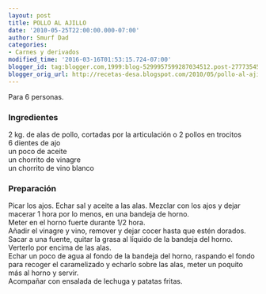 ```yaml
---
layout: post
title: POLLO AL AJILLO
date: '2010-05-25T22:00:00.000-07:00'
author: Smurf Dad
categories:
- Carnes y derivados
modified_time: '2016-03-16T01:53:15.724-07:00'
blogger_id: tag:blogger.com,1999:blog-5299957599287034512.post-2777354512504171893
blogger_orig_url: http://recetas-desa.blogspot.com/2010/05/pollo-al-ajillo.html
---
```


Para 6 personas.<br><h3>Ingredientes</h3><p>2 kg. de alas de pollo, cortadas por la articulaci&oacute;n o 2 pollos en trocitos<br/>6 dientes de ajo<br/>un poco de aceite<br/>un chorrito de vinagre<br/>un chorrito de vino blanco</p><h3>Preparaci&oacute;n</h3><p>Picar los ajos. Echar sal y aceite a las alas. Mezclar con los ajos y dejar macerar 1 hora por lo menos, en una bandeja de horno.<br/>Meter en el horno fuerte durante 1/2 hora.<br/>A&ntilde;adir el vinagre y vino, remover y dejar cocer hasta que est&eacute;n dorados.<br/>Sacar a una fuente, quitar la grasa al l&iacute;quido de la bandeja del horno. Verterlo por encima de las alas.<br/>Echar un poco de agua al fondo de la bandeja del horno, raspando el fondo para recoger el caramelizado y echarlo sobre las alas, meter un poquito m&aacute;s al horno y servir.<br/>Acompa&ntilde;ar con ensalada de lechuga y patatas fritas.</p>